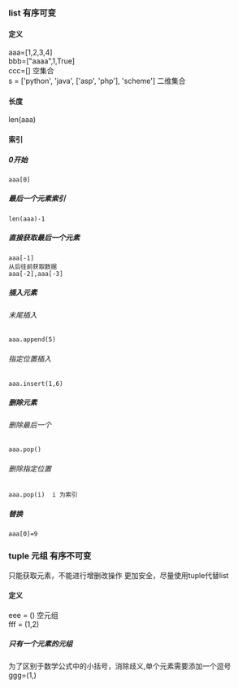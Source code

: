 ### list 有序可变
#### 定义 

aaa=[1,2,3,4]   
bbb=["aaaa",1,True]  
ccc=[] 空集合  
s = ['python', 'java', ['asp', 'php'], 'scheme'] 二维集合  
#### 长度
len(aaa)

#### 索引 
##### 0开始
	aaa[0]
##### 最后一个元素索引
	len(aaa)-1
##### 直接获取最后一个元素
	aaa[-1]
	从后往前获取数据
	aaa[-2],aaa[-3]
##### 插入元素
###### 末尾插入
	aaa.append(5)
###### 指定位置插入
	aaa.insert(1,6)

##### 删除元素
###### 删除最后一个 
	aaa.pop()
###### 删除指定位置
	aaa.pop(i)  i 为索引

##### 替换
	aaa[0]=9

### tuple 元组 有序不可变
只能获取元素，不能进行增删改操作
更加安全，尽量使用tuple代替list
#### 定义
eee = () 空元组  
fff = (1,2)
##### 只有一个元素的元组
为了区别于数学公式中的小括号，消除歧义,单个元素需要添加一个逗号  
ggg=(1,)